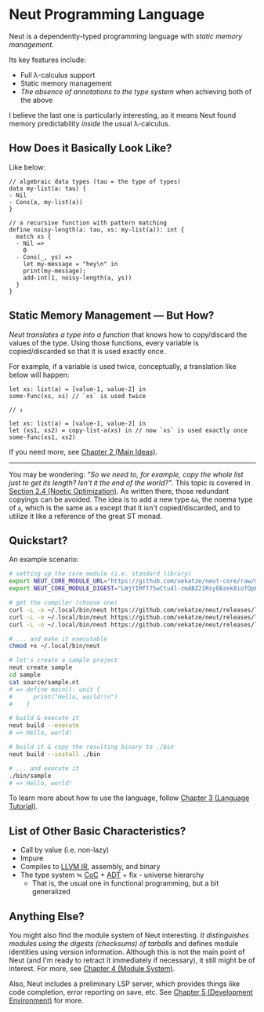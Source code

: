 # Neut Programming Language

Neut is a dependently-typed programming language with *static memory management*.

Its key features include:

<ul class="star-list">
  <li>Full λ-calculus support</li>
  <li>Static memory management</li>
  <li><em>The absence of annotations to the type system</em> when achieving both of the above</li>
</ul>

I believe the last one is particularly interesting, as it means Neut found memory predictability *inside* the usual λ-calculus.

## How Does it Basically Look Like?

Like below:

```neut
// algebraic data types (tau = the type of types)
data my-list(a: tau) {
- Nil
- Cons(a, my-list(a))
}

// a recursive function with pattern matching
define noisy-length(a: tau, xs: my-list(a)): int {
  match xs {
  - Nil =>
    0
  - Cons(_, ys) =>
    let my-message = "hey\n" in
    print(my-message);
    add-int(1, noisy-length(a, ys))
  }
}
```

## Static Memory Management — But How?

*Neut translates a type into a function* that knows how to copy/discard the values of the type. Using those functions, every variable is copied/discarded so that it is used exactly once.

For example, if a variable is used twice, conceptually, a translation like below will happen:

```neut
let xs: list(a) = [value-1, value-2] in
some-func(xs, xs) // `xs` is used twice

// ↓

let xs: list(a) = [value-1, value-2] in
let (xs1, xs2) = copy-list-a(xs) in // now `xs` is used exactly once
some-func(xs1, xs2)
```

If you need more, see [Chapter 2 (Main Ideas)](./main-ideas.md).

---

You may be wondering: *"So we need to, for example, copy the whole list just to get its length? Isn't it the end of the world?"*. This topic is covered in [Section 2.4 (Noetic Optimization)](./noetic-optimization.md). As written there, those redundant copyings can be avoided. The idea is to add a new type `&a`, the noema type of `a`, which is the same as `a` except that it isn't copied/discarded, and to utilize it like a reference of the great ST monad.

## Quickstart?

An example scenario:

```sh
# setting up the core module (i.e. standard library)
export NEUT_CORE_MODULE_URL="https://github.com/vekatze/neut-core/raw/main/archive/0-8.tar.zst"
export NEUT_CORE_MODULE_DIGEST="LWjYIMfT75wCtu4l-zmABZ21RsyEBzek8iofQpBCJNs="

# get the compiler (choose one)
curl -L -o ~/.local/bin/neut https://github.com/vekatze/neut/releases/latest/download/neut-arm64-darwin
curl -L -o ~/.local/bin/neut https://github.com/vekatze/neut/releases/latest/download/neut-amd64-linux
curl -L -o ~/.local/bin/neut https://github.com/vekatze/neut/releases/latest/download/neut-arm64-linux

# ... and make it executable
chmod +x ~/.local/bin/neut

# let's create a sample project
neut create sample
cd sample
cat source/sample.nt
# => define main(): unit {
#      print("Hello, world!\n")
#    }

# build & execute it
neut build --execute
# => Hello, world!

# build it & copy the resulting binary to ./bin
neut build --install ./bin

# ... and execute it
./bin/sample
# => Hello, world!
```

To learn more about how to use the language, follow [Chapter 3 (Language Tutorial)](./language-tutorial.md).

## List of Other Basic Characteristics?

- Call by value (i.e. non-lazy)
- Impure
- Compiles to [LLVM IR](https://llvm.org/docs/LangRef.html), assembly, and binary
- The type system ≒ [CoC](https://en.wikipedia.org/wiki/Calculus_of_constructions) + [ADT](https://en.wikipedia.org/wiki/Algebraic_data_type) + fix - universe hierarchy
  - That is, the usual one in functional programming, but a bit generalized

## Anything Else?

You might also find the module system of Neut interesting. *It distinguishes modules using the digests (checksums) of tarballs* and defines module identities using version information. Although this is not the main point of Neut (and I'm ready to retract it immediately if necessary), it still might be of interest. For more, see [Chapter 4 (Module System)](./module-system.md).

Also, Neut includes a preliminary LSP server, which provides things like code completion, error reporting on save, etc. See [Chapter 5 (Development Environment)](./development-environment) for more.
